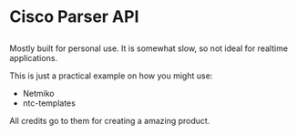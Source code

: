 # Cisco Parser API
##
Mostly built for personal use.
It is somewhat slow, so not ideal for realtime applications.

This is just a practical example on how you might use:
- Netmiko
- ntc-templates

All credits go to them for creating a amazing product.

